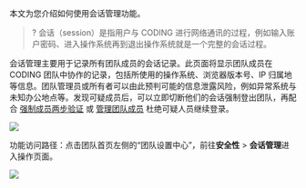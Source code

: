 本文为您介绍如何使用会话管理功能。

>? 会话（session）是指用户与 CODING 进行网络通讯的过程，例如输入账户密码、进入操作系统再到退出操作系统就是一个完整的会话过程。

会话管理主要用于记录所有团队成员的会话记录。此页面将显示团队成员在 CODING 团队中协作的记录，包括所使用的操作系统、浏览器版本号、IP 归属地等信息。团队管理员或所有者可以由此预判可能的信息泄露风险，例如异常系统与未知办公地点等。发现可疑成员后，可以立即切断他们的会话强制登出团队，再配合 [强制成员两步验证](https://help.coding.net/docs/member/personal-account/authenticator.html) 或 [管理团队成员](https://cloud.tencent.com/document/product/1113/73986#lock) 杜绝可疑人员继续登录。

![](https://help-assets.codehub.cn/enterprise/20220908113936.png)

功能访问路径：点击团队首页左侧的“团队设置中心”，前往**安全性** > **会话管理**进入操作页面。

![](https://help-assets.codehub.cn/enterprise/20220908114009.png)
